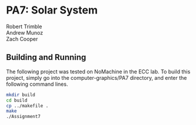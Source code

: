 # PA7: Solar System

Robert Trimble  
Andrew Munoz  
Zach Cooper  

## Building and Running
The following project was tested on NoMachine in the ECC lab. To build this project, 
simply go into the computer-graphics/PA7 directory, and enter the following command lines.

```bash
mkdir build
cd build
cp ../makefile .
make
./Assignment7
```
